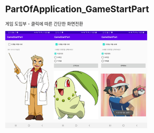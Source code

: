 # PartOfApplication_GameStartPart
게임 도입부 - 클릭에 따른 간단한 화면전환

<img src="1.jpg" width="30%"><img src="2.jpg" width="30%"><img src="3.jpg" width="30%">
